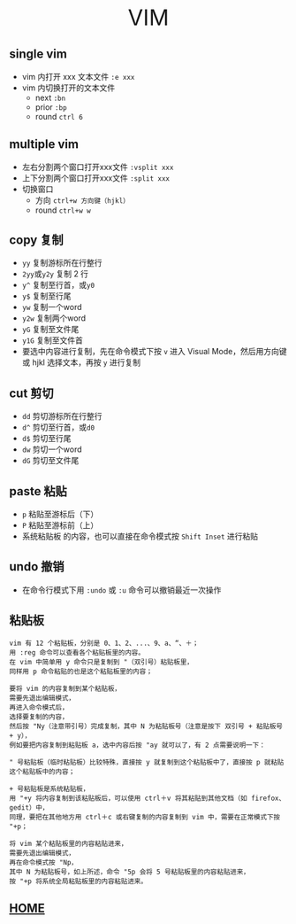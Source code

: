 <div style="text-align: center;font-size: 40px;">VIM</div>

## single vim

- vim 内打开 xxx 文本文件 `:e xxx`
- vim 内切换打开的文本文件
    - next `:bn`
    - prior `:bp`
    - round `ctrl 6`

## multiple vim

- 左右分割两个窗口打开xxx文件 `:vsplit xxx`
- 上下分割两个窗口打开xxx文件 `:split xxx`
- 切换窗口
    - 方向 `ctrl+w 方向键（hjkl）`
    - round `ctrl+w w`

## copy 复制

- `yy` 复制游标所在行整行
- `2yy`或`y2y` 复制 2 行
- `y^` 复制至行首，或`y0`
- `y$` 复制至行尾
- `yw` 复制一个word
- `y2w` 复制两个word
- `yG` 复制至文件尾
- `y1G` 复制至文件首
- 要选中内容进行复制，先在命令模式下按 `v` 进入 Visual Mode，然后用方向键 或 hjkl 选择文本，再按 `y` 进行复制

## cut 剪切

- `dd` 剪切游标所在行整行
- `d^` 剪切至行首，或`d0`
- `d$` 剪切至行尾
- `dw` 剪切一个word
- `dG` 剪切至文件尾

## paste 粘贴

- `p` 粘贴至游标后（下）
- `P` 粘贴至游标前（上）
- 系统粘贴板 的内容，也可以直接在命令模式按 `Shift Inset` 进行粘贴

## undo 撤销

- 在命令行模式下用 `:undo` 或 `:u` 命令可以撤销最近一次操作

## 粘贴板

```text
vim 有 12 个粘贴板，分别是 0、1、2、...、9、a、“、＋；
用 :reg 命令可以查看各个粘贴板里的内容。
在 vim 中简单用 y 命令只是复制到 "（双引号）粘贴板里，
同样用 p 命令粘贴的也是这个粘贴板里的内容；

要将 vim 的内容复制到某个粘贴板，
需要先退出编辑模式，
再进入命令模式后，
选择要复制的内容，
然后按 "Ny（注意带引号）完成复制，其中 N 为粘贴板号（注意是按下 双引号 + 粘贴板号 + y），
例如要把内容复制到粘贴板 a，选中内容后按 "ay 就可以了，有 2 点需要说明一下：

" 号粘贴板（临时粘贴板）比较特殊，直接按 y 就复制到这个粘贴板中了，直接按 p 就粘贴这个粘贴板中的内容；

+ 号粘贴板是系统粘贴板，
用 "+y 将内容复制到该粘贴板后，可以使用 ctrl＋v 将其粘贴到其他文档（如 firefox、gedit）中，
同理，要把在其他地方用 ctrl＋c 或右键复制的内容复制到 vim 中，需要在正常模式下按 "+p；

将 vim 某个粘贴板里的内容粘贴进来，
需要先退出编辑模式，
再在命令模式按 "Np，
其中 N 为粘贴板号，如上所述，命令 "5p 会将 5 号粘贴板里的内容粘贴进来，
按 "+p 将系统全局粘贴板里的内容粘贴进来。
```

## [HOME](../index.md)